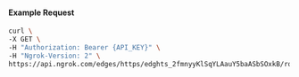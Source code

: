 <!-- Code generated for API Clients. DO NOT EDIT. -->

#### Example Request

```bash
curl \
-X GET \
-H "Authorization: Bearer {API_KEY}" \
-H "Ngrok-Version: 2" \
https://api.ngrok.com/edges/https/edghts_2fmnyyKlSqYLAauY5baASbSOxkB/routes/edghtsrt_2fmnytdRMePDB8kBxxxwioOqP69/backend
```
